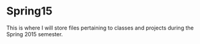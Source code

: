# Spring15
This is where I will store files pertaining to classes and projects during the Spring 2015 semester. 
